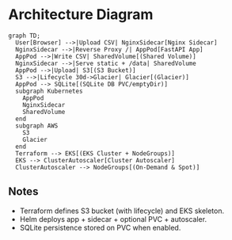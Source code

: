 # Architecture Diagram

```mermaid
graph TD;
  User[Browser] -->|Upload CSV| NginxSidecar[Nginx Sidecar]
  NginxSidecar -->|Reverse Proxy /| AppPod[FastAPI App]
  AppPod -->|Write CSV| SharedVolume[(Shared Volume)]
  NginxSidecar -->|Serve static + /data| SharedVolume
  AppPod -->|Upload| S3[(S3 Bucket)]
  S3 -->|Lifecycle 30d->Glacier| Glacier[(Glacier)]
  AppPod --> SQLite[(SQLite DB PVC/emptyDir)]
  subgraph Kubernetes
    AppPod
    NginxSidecar
    SharedVolume
  end
  subgraph AWS
    S3
    Glacier
  end
  Terraform --> EKS[(EKS Cluster + NodeGroups)]
  EKS --> ClusterAutoscaler[Cluster Autoscaler]
  ClusterAutoscaler --> NodeGroups[(On-Demand & Spot)]
```

## Notes
- Terraform defines S3 bucket (with lifecycle) and EKS skeleton.
- Helm deploys app + sidecar + optional PVC + autoscaler.
- SQLite persistence stored on PVC when enabled.
